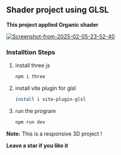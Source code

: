 ## Shader project using GLSL

**This project applied Organic shader**

<a href="https://ibb.co/gZhhPtXd"><img src="https://i.ibb.co/XxMM3FdD/Screenshot-from-2025-02-05-23-52-40.png" alt="Screenshot-from-2025-02-05-23-52-40" border="0"></a>

### Installtion Steps

<ol>
<li>install three js </li>
  
```bash 
npm i three
```

<li> install vite plugin for glsl</li>

```bash
install i vite-plugin-glsl
```

<li>run the program</li>

```bash
npm run dev
```
</ol>

**Note:** This is a responsive 3D project !

**Leave a star if you like it**
